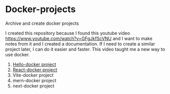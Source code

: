 # Docker-projects

Archive and create docker projects

I created this repository because I found this youtube video https://www.youtube.com/watch?v=GFgJkfScVNU and I want to make notes from it and I created a documentation. If I need to create a similar project later, I can do it easier and faster. This video taught me a new way to use docker.

1. [Hello-docker project](hello-docker/README.md)
2. [React-docker project](react-docker/README.Docker.md)
3. Vite-docker project
4. mern-docker project
5. next-docker project
